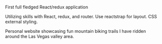 First full fledged React/redux application

Utilizing skills with React, redux, and router. Use reactstrap for layout. CSS external styling. 

Personal website showcasing fun mountain biking trails I have ridden around the Las Vegas valley area.
